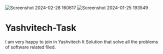 ![Screenshot 2024-02-28 160617](https://github.com/166712840/Yashvitech-Task/assets/167606902/e2731e97-7f1a-48c2-a360-9c57e21896ad)
![Screenshot 2024-01-25 193549](https://github.com/166712840/Yashvitech-Task/assets/167606902/16e1d941-ae70-4f3d-a814-ad9b29691509)

# Yashvitech-Task
I am very happy to join in Yashvitech It Solution that solve all the problems of software related filed.

